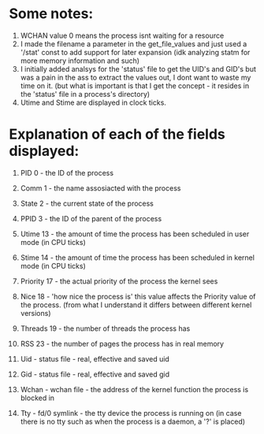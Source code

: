 # Some notes:

1. WCHAN value 0 means the process isnt waiting for a resource
2. I made the filename a parameter in the get_file_values and just used a '/stat' const to add support for later expansion (idk analyzing statm for more memory information and such)
3. I initially added analsys for the 'status' file to get the UID's and GID's but was a pain in the ass to extract the values out, I dont want to waste my time on it. (but what is important is that I get the concept - it resides in the 'status' file in a process's directory)
4. Utime and Stime are displayed in clock ticks.



# Explanation of each of the fields displayed:

1. PID 0 - the ID of the process
2. Comm 1 - the name assosiacted with the process
3. State 2 - the current state of the process
4. PPID 3 - the ID of the parent of the process
5. Utime 13 - the amount of time the process has been scheduled in user mode (in CPU ticks)
6. Stime 14 - the amount of time the process has been scheduled in kernel mode (in CPU ticks)
7. Priority 17 - the actual priority of the process the kernel sees
8. Nice 18 - 'how nice the process is' this value affects the Priority value of the process. (from what I understand it differs between different kernel versions)
9. Threads 19 - the number of threads the process has
10. RSS 23 - the number of pages the process has in real memory


11. Uid - status file - real, effective and saved uid
12. Gid - status file - real, effective and saved gid
13. Wchan - wchan file - the address of the kernel function the process is blocked in
14. Tty - fd/0 symlink - the tty device the process is running on (in case there is no tty such as when the process is a daemon, a '?' is placed)

